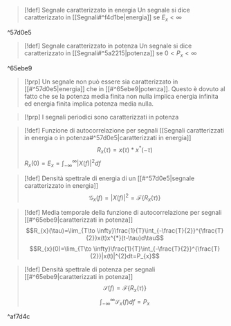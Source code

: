 >[!def] Segnale caratterizzato in energia
>Un segnale si dice caratterizzato in [[Segnali#^f4d1be|energia]] se $E_{x}<\infty$

^57d0e5


>[!def] Segnale caratterizzato in potenza
>Un segnale si dice caratterizzato in [[Segnali#^5a2215|potenza]] se $0<P_{x}<\infty$

^65ebe9

>[!prp]
>Un segnale non può essere sia caratterizzato in [[#^57d0e5|energia]] che in [[#^65ebe9|potenza]].
>Questo è dovuto al fatto che se la potenza media finita non nulla implica energia infinita ed energia finita implica potenza media nulla.

>[!prp] I segnali periodici sono caratterizzati in potenza

>[!def] Funzione di autocorrelazione per segnali [[Segnali caratterizzati in energia o in potenza#^57d0e5|caratterizzati in energia]]
>$$R_{x}(\tau)=x(\tau)*x^{*}(-\tau)$$
>$R_{x}(0)=E_{x}=\int_{-\infty}^{\infty}|X(f)|^{2}df$


>[!def] Densità spettrale di energia di un [[#^57d0e5|segnale caratterizzato in energia]]
>$$\mathcal{G}_{x}(f)=|X(f)|^2=\mathcal{F}\{R_{x}(\tau)\}$$

>[!def] Media temporale della funzione di autocorrelazione per segnali [[#^65ebe9|caratterizzati in potenza]]
>$$R_{x}(\tau)=\lim_{T\to \infty}\frac{1}{T}\int_{-\frac{T}{2}}^{\frac{T}{2}}x(t)x^{*}(t-\tau)d\tau$$
>$$R_{x}(0)=\lim_{T\to \infty}\frac{1}{T}\int_{-\frac{T}{2}}^{\frac{T}{2}}|x(t)|^{2}dt=P_{x}$$
>

>[!def] Densità spettrale di potenza per segnali [[#^65ebe9|caratterizzati in potenza]]
>$$\mathcal{S}(f)=\mathcal{F}\{R_{x}(\tau)\}$$
>$$\int_{-\infty}^{\infty}\mathcal{S}_{x}(f)df=P_{x}$$

^af7d4c
